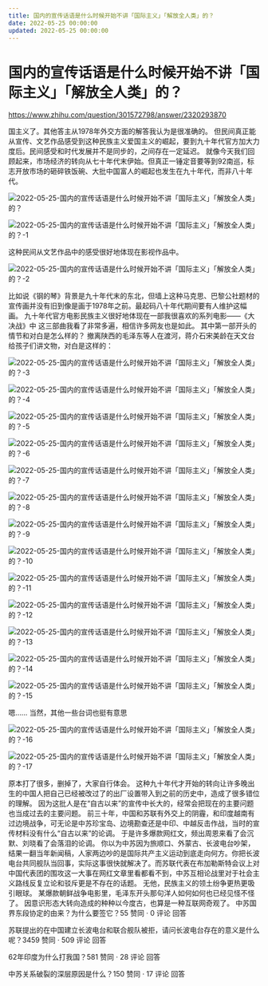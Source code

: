 ```yaml
---
title: 国内的宣传话语是什么时候开始不讲「国际主义」「解放全人类」的？
date: 2022-05-25 00:00:00
updated: 2022-05-25 00:00:00
---
```


# 国内的宣传话语是什么时候开始不讲「国际主义」「解放全人类」的？

https://www.zhihu.com/question/301572798/answer/2320293870

国主义了。其他答主从1978年外交方面的解答我认为是很准确的。
但民间真正能从宣传、文艺作品感受到这种民族主义爱国主义的崛起，要到九十年代官方加大力度后。民间感受和时代发展并不是同步的，之间存在一定延迟。
就像今天我们回顾起来，市场经济的转向从七十年代末伊始。但真正一锤定音要等到92南巡，标志开放市场的砸碎铁饭碗、大批中国富人的崛起也发生在九十年代，而非八十年代。

![2022-05-25-国内的宣传话语是什么时候开始不讲「国际主义」「解放全人类」的？](assets/2022-05-25-国内的宣传话语是什么时候开始不讲「国际主义」「解放全人类」的？.jpeg)

![2022-05-25-国内的宣传话语是什么时候开始不讲「国际主义」「解放全人类」的？-1](assets/2022-05-25-国内的宣传话语是什么时候开始不讲「国际主义」「解放全人类」的？-1.jpeg)

这种民间从文艺作品中的感受很好地体现在影视作品中。

![2022-05-25-国内的宣传话语是什么时候开始不讲「国际主义」「解放全人类」的？-2](assets/2022-05-25-国内的宣传话语是什么时候开始不讲「国际主义」「解放全人类」的？-2.jpeg)

比如说《钢的琴》背景是九十年代末的东北，但墙上这种马克思、巴黎公社题材的宣传画并没有旧到像是画于1978年之前。最起码八十年代期间要有人维护这幅画。
九十年代官方电影民族主义很好地体现在一部我很喜欢的系列电影——《大决战》中
这三部曲我看了非常多遍，相信许多网友也是如此。
其中第一部开头的情节和对白是怎么样的？
撤离陕西的毛泽东等人在渡河，蒋介石宋美龄在天文台给孩子们讲文物，对白是这样的：

![2022-05-25-国内的宣传话语是什么时候开始不讲「国际主义」「解放全人类」的？-3](assets/2022-05-25-国内的宣传话语是什么时候开始不讲「国际主义」「解放全人类」的？-3.jpeg)

![2022-05-25-国内的宣传话语是什么时候开始不讲「国际主义」「解放全人类」的？-4](assets/2022-05-25-国内的宣传话语是什么时候开始不讲「国际主义」「解放全人类」的？-4.jpeg)

![2022-05-25-国内的宣传话语是什么时候开始不讲「国际主义」「解放全人类」的？-5](assets/2022-05-25-国内的宣传话语是什么时候开始不讲「国际主义」「解放全人类」的？-5.jpeg)

![2022-05-25-国内的宣传话语是什么时候开始不讲「国际主义」「解放全人类」的？-6](assets/2022-05-25-国内的宣传话语是什么时候开始不讲「国际主义」「解放全人类」的？-6.jpeg)

![2022-05-25-国内的宣传话语是什么时候开始不讲「国际主义」「解放全人类」的？-7](assets/2022-05-25-国内的宣传话语是什么时候开始不讲「国际主义」「解放全人类」的？-7.jpeg)

![2022-05-25-国内的宣传话语是什么时候开始不讲「国际主义」「解放全人类」的？-8](assets/2022-05-25-国内的宣传话语是什么时候开始不讲「国际主义」「解放全人类」的？-8.jpeg)

![2022-05-25-国内的宣传话语是什么时候开始不讲「国际主义」「解放全人类」的？-9](assets/2022-05-25-国内的宣传话语是什么时候开始不讲「国际主义」「解放全人类」的？-9.jpeg)

![2022-05-25-国内的宣传话语是什么时候开始不讲「国际主义」「解放全人类」的？-10](assets/2022-05-25-国内的宣传话语是什么时候开始不讲「国际主义」「解放全人类」的？-10.jpeg)

![2022-05-25-国内的宣传话语是什么时候开始不讲「国际主义」「解放全人类」的？-11](assets/2022-05-25-国内的宣传话语是什么时候开始不讲「国际主义」「解放全人类」的？-11.jpeg)

![2022-05-25-国内的宣传话语是什么时候开始不讲「国际主义」「解放全人类」的？-12](assets/2022-05-25-国内的宣传话语是什么时候开始不讲「国际主义」「解放全人类」的？-12.jpeg)

![2022-05-25-国内的宣传话语是什么时候开始不讲「国际主义」「解放全人类」的？-13](assets/2022-05-25-国内的宣传话语是什么时候开始不讲「国际主义」「解放全人类」的？-13.jpeg)

![2022-05-25-国内的宣传话语是什么时候开始不讲「国际主义」「解放全人类」的？-14](assets/2022-05-25-国内的宣传话语是什么时候开始不讲「国际主义」「解放全人类」的？-14.jpeg)

![2022-05-25-国内的宣传话语是什么时候开始不讲「国际主义」「解放全人类」的？-15](assets/2022-05-25-国内的宣传话语是什么时候开始不讲「国际主义」「解放全人类」的？-15.jpeg)

嗯……
当然，其他一些台词也挺有意思

![2022-05-25-国内的宣传话语是什么时候开始不讲「国际主义」「解放全人类」的？-16](assets/2022-05-25-国内的宣传话语是什么时候开始不讲「国际主义」「解放全人类」的？-16.jpeg)

![2022-05-25-国内的宣传话语是什么时候开始不讲「国际主义」「解放全人类」的？-17](assets/2022-05-25-国内的宣传话语是什么时候开始不讲「国际主义」「解放全人类」的？-17.jpeg)

原本打了很多，删掉了，大家自行体会。
这种九十年代才开始的转向让许多晚出生的中国人把自己已经被改过了的出厂设置带入到之前的历史中，造成了很多错位的理解。
因为这批人是在“自古以来”的宣传中长大的，经常会把现在的主要问题也当成过去的主要问题。
前三十年，中国和苏联有外交上的阴霾，和印度越南有过边境战争，可无论是中苏珍宝岛、边境勘查还是中印、中越反击作战，当时的宣传材料没有什么“自古以来”的论调。
于是许多爆款网红文，频出周恩来看了会沉默、刘晓看了会落泪的论调。
你以为中苏因为旅顺口、外蒙古、长波电台吵架，结果一翻当年新闻稿，人家两边吵的是国际共产主义运动到底走向何方。你把长波电台共同舰队当回事，实际这事很快就解决了。而苏联代表在布加勒斯特会议上对中国代表团的围攻这一大事在网红文章里看都看不到，中苏互相论战里对于社会主义路线反复立论和驳斥更是不存在的话题。
无他，民族主义的领土纷争更热更吸引眼球。
某爆款朝鲜战争电影里，毛泽东开头那句洋人如何如何也已经见怪不怪了。
因意识形态大转向造成的种种以今度古，也算是一种互联网奇观了。
中苏国界东段协定的由来？为什么要签它？55 赞同 · 0 评论 回答

苏联提出的在中国建立长波电台和联合舰队被拒，请问长波电台存在的意义是什么呢？3459 赞同 · 509 评论 回答

62年印度为什么打我国？581 赞同 · 28 评论 回答

中苏关系破裂的深层原因是什么？150 赞同 · 17 评论 回答
